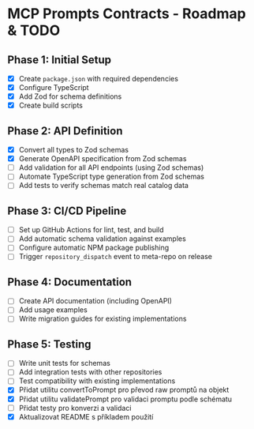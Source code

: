# MCP Prompts Contracts - Roadmap & TODO

## Phase 1: Initial Setup
- [x] Create `package.json` with required dependencies
- [x] Configure TypeScript
- [x] Add Zod for schema definitions
- [x] Create build scripts

## Phase 2: API Definition
- [x] Convert all types to Zod schemas
- [x] Generate OpenAPI specification from Zod schemas
- [ ] Add validation for all API endpoints (using Zod schemas)
- [ ] Automate TypeScript type generation from Zod schemas
- [ ] Add tests to verify schemas match real catalog data

## Phase 3: CI/CD Pipeline
- [ ] Set up GitHub Actions for lint, test, and build
- [ ] Add automatic schema validation against examples
- [ ] Configure automatic NPM package publishing
- [ ] Trigger `repository_dispatch` event to meta-repo on release

## Phase 4: Documentation
- [ ] Create API documentation (including OpenAPI)
- [ ] Add usage examples
- [ ] Write migration guides for existing implementations

## Phase 5: Testing
- [ ] Write unit tests for schemas
- [ ] Add integration tests with other repositories
- [ ] Test compatibility with existing implementations
- [x] Přidat utilitu convertToPrompt pro převod raw promptů na objekt
- [x] Přidat utilitu validatePrompt pro validaci promptu podle schématu
- [ ] Přidat testy pro konverzi a validaci
- [x] Aktualizovat README s příkladem použití 
